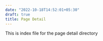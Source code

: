 ```yaml
---
date: "2022-10-18T14:52:01+05:30"
draft: true
title: Page Detail
---
```


This is index file for the page detail directory